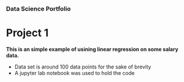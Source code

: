 ### Data Science Portfolio


# Project 1

**This is an simple example of usining linear regression on some salary data.**
- Data set is around 100 data points for the sake of brevity
- A jupyter lab notebook was used to hold the code

